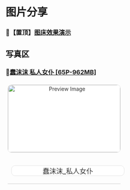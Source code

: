 # 图片分享

### 📌【置顶】[图床效果演示](/2024/img/)

<style>
    /* 矩形框整体样式 */
    .video-card {
        display: inline-block;
        width: 300px;
        border: 1px solid #e3e3e3;
        border-radius: 10px;
        overflow: hidden;
        text-align: center;
        transition: box-shadow 0.3s ease;
        margin: 5px;
        text-decoration: none;
        color: #333;
        background-color: #fff;
    }         
    /* 鼠标悬停时的矩形框阴影效果 */         
    .video-card:hover {             
        box-shadow: 0 10px 20px rgba(0, 0, 0, 0.2);         
    }         
    /* 图片样式和悬浮效果 */         
    .video-card img {             
        width: 100%;             
        height: 180px;             
        object-fit: cover;             
        border-radius: 10px 10px 0 0;             
        transition: transform 0.3s ease, box-shadow 0.3s ease;         
    }         
    /* 图片悬停时的轻微上浮和阴影效果 */         
    .video-card img:hover {             
        transform: scale(1.05);             
        box-shadow: 0 10px 20px rgba(0, 0, 0, 0.2);         
    }         
    /* 标题样式 */         
    .video-card-title {             
        padding: 10px;             
        font-size: 18px;             
        font-weight: 500;             
        transition: color 0.3s ease;         
    }         
    /* 标题悬停时颜色变化 */         
    .video-card-title:hover {             
        color: #0073e6;         
    }     
</style>

## 写真区

### 🎨[蠢沫沫 私人女仆 [65P-962MB]](/2024/img/蠢沫沫_私人女仆)

<a href="https://example.com" class="video-card"><img src="https://im.wegal.eu.org/file/1728406343515_DSC00585.jpg" alt="Preview Image">                  <div class="video-card-title">蠢沫沫_私人女仆</div>     </a>



